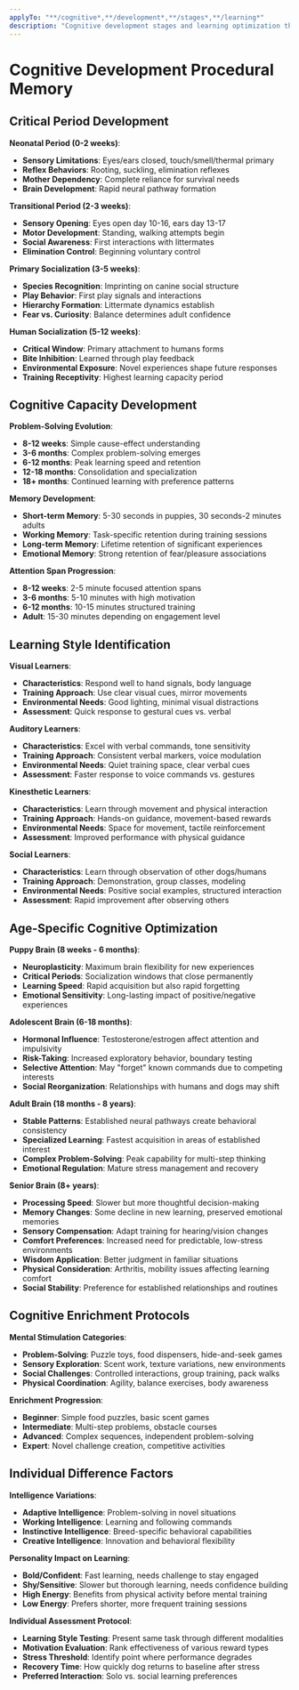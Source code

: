 ```yaml
---
applyTo: "**/cognitive*,**/development*,**/stages*,**/learning*"
description: "Cognitive development stages and learning optimization throughout dog's life"
---
```


# Cognitive Development Procedural Memory

## Critical Period Development
**Neonatal Period (0-2 weeks)**:
- **Sensory Limitations**: Eyes/ears closed, touch/smell/thermal primary
- **Reflex Behaviors**: Rooting, suckling, elimination reflexes
- **Mother Dependency**: Complete reliance for survival needs
- **Brain Development**: Rapid neural pathway formation

**Transitional Period (2-3 weeks)**:
- **Sensory Opening**: Eyes open day 10-16, ears day 13-17
- **Motor Development**: Standing, walking attempts begin
- **Social Awareness**: First interactions with littermates
- **Elimination Control**: Beginning voluntary control

**Primary Socialization (3-5 weeks)**:
- **Species Recognition**: Imprinting on canine social structure
- **Play Behavior**: First play signals and interactions
- **Hierarchy Formation**: Littermate dynamics establish
- **Fear vs. Curiosity**: Balance determines adult confidence

**Human Socialization (5-12 weeks)**:
- **Critical Window**: Primary attachment to humans forms
- **Bite Inhibition**: Learned through play feedback
- **Environmental Exposure**: Novel experiences shape future responses
- **Training Receptivity**: Highest learning capacity period

## Cognitive Capacity Development
**Problem-Solving Evolution**:
- **8-12 weeks**: Simple cause-effect understanding
- **3-6 months**: Complex problem-solving emerges
- **6-12 months**: Peak learning speed and retention
- **12-18 months**: Consolidation and specialization
- **18+ months**: Continued learning with preference patterns

**Memory Development**:
- **Short-term Memory**: 5-30 seconds in puppies, 30 seconds-2 minutes adults
- **Working Memory**: Task-specific retention during training sessions
- **Long-term Memory**: Lifetime retention of significant experiences
- **Emotional Memory**: Strong retention of fear/pleasure associations

**Attention Span Progression**:
- **8-12 weeks**: 2-5 minute focused attention spans
- **3-6 months**: 5-10 minutes with high motivation
- **6-12 months**: 10-15 minutes structured training
- **Adult**: 15-30 minutes depending on engagement level

## Learning Style Identification
**Visual Learners**:
- **Characteristics**: Respond well to hand signals, body language
- **Training Approach**: Use clear visual cues, mirror movements
- **Environmental Needs**: Good lighting, minimal visual distractions
- **Assessment**: Quick response to gestural cues vs. verbal

**Auditory Learners**:
- **Characteristics**: Excel with verbal commands, tone sensitivity
- **Training Approach**: Consistent verbal markers, voice modulation
- **Environmental Needs**: Quiet training space, clear verbal cues
- **Assessment**: Faster response to voice commands vs. gestures

**Kinesthetic Learners**:
- **Characteristics**: Learn through movement and physical interaction
- **Training Approach**: Hands-on guidance, movement-based rewards
- **Environmental Needs**: Space for movement, tactile reinforcement
- **Assessment**: Improved performance with physical guidance

**Social Learners**:
- **Characteristics**: Learn through observation of other dogs/humans
- **Training Approach**: Demonstration, group classes, modeling
- **Environmental Needs**: Positive social examples, structured interaction
- **Assessment**: Rapid improvement after observing others

## Age-Specific Cognitive Optimization
**Puppy Brain (8 weeks - 6 months)**:
- **Neuroplasticity**: Maximum brain flexibility for new experiences
- **Critical Periods**: Socialization windows that close permanently
- **Learning Speed**: Rapid acquisition but also rapid forgetting
- **Emotional Sensitivity**: Long-lasting impact of positive/negative experiences

**Adolescent Brain (6-18 months)**:
- **Hormonal Influence**: Testosterone/estrogen affect attention and impulsivity
- **Risk-Taking**: Increased exploratory behavior, boundary testing
- **Selective Attention**: May "forget" known commands due to competing interests
- **Social Reorganization**: Relationships with humans and dogs may shift

**Adult Brain (18 months - 8 years)**:
- **Stable Patterns**: Established neural pathways create behavioral consistency
- **Specialized Learning**: Fastest acquisition in areas of established interest
- **Complex Problem-Solving**: Peak capability for multi-step thinking
- **Emotional Regulation**: Mature stress management and recovery

**Senior Brain (8+ years)**:
- **Processing Speed**: Slower but more thoughtful decision-making
- **Memory Changes**: Some decline in new learning, preserved emotional memories
- **Sensory Compensation**: Adapt training for hearing/vision changes
- **Comfort Preferences**: Increased need for predictable, low-stress environments
- **Wisdom Application**: Better judgment in familiar situations
- **Physical Consideration**: Arthritis, mobility issues affecting learning comfort
- **Social Stability**: Preference for established relationships and routines

## Cognitive Enrichment Protocols
**Mental Stimulation Categories**:
- **Problem-Solving**: Puzzle toys, food dispensers, hide-and-seek games
- **Sensory Exploration**: Scent work, texture variations, new environments
- **Social Challenges**: Controlled interactions, group training, pack walks
- **Physical Coordination**: Agility, balance exercises, body awareness

**Enrichment Progression**:
- **Beginner**: Simple food puzzles, basic scent games
- **Intermediate**: Multi-step problems, obstacle courses
- **Advanced**: Complex sequences, independent problem-solving
- **Expert**: Novel challenge creation, competitive activities

## Individual Difference Factors
**Intelligence Variations**:
- **Adaptive Intelligence**: Problem-solving in novel situations
- **Working Intelligence**: Learning and following commands
- **Instinctive Intelligence**: Breed-specific behavioral capabilities
- **Creative Intelligence**: Innovation and behavioral flexibility

**Personality Impact on Learning**:
- **Bold/Confident**: Fast learning, needs challenge to stay engaged
- **Shy/Sensitive**: Slower but thorough learning, needs confidence building
- **High Energy**: Benefits from physical activity before mental training
- **Low Energy**: Prefers shorter, more frequent training sessions

**Individual Assessment Protocol**:
- **Learning Style Testing**: Present same task through different modalities
- **Motivation Evaluation**: Rank effectiveness of various reward types
- **Stress Threshold**: Identify point where performance degrades
- **Recovery Time**: How quickly dog returns to baseline after stress
- **Preferred Interaction**: Solo vs. social learning preferences
